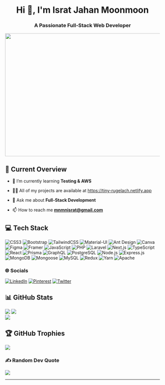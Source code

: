 <h1 align="center">Hi 👋, I'm Israt Jahan Moonmoon</h1>
<h3 align="center">A Passionate Full-Stack Web Developer</h3>
<!-- <p align="center">
    <img src="https://camo.githubusercontent.com/0dbe167d7b778f5e825114a095ad46a2c852ba91fc82ec2d4fd8865c67ecd2a1/68747470733a2f2f7777772e61616c7068612e6e65742f77702d636f6e74656e742f75706c6f6164732f323032302f31322f66756c6c2d737461636b2d646576656c6f706d656e742e676966" alt=".." width="800" height="350" style="object-fit:cover">
</p> -->
<p align="center">
    <img src="https://i.ibb.co/3hSqvKn/209438619-25091cdf-a126-4e95-a24c-5efdf8057606.gif" width="800" height="400" style="object-fit:cover">
</p>
<!-- <p align="left"><img src="https://komarev.com/ghpvc/?username=isratjmn&label=Profile%20views&color=0e75b6&style=flat" alt="isratjmn" /></p> -->

## 💫 Current Overview

- 🌱 I’m currently learning **Testing & AWS**

- 👨‍💻 All of my projects are available at https://tiny-rugelach.netlify.app

- 💬 Ask me about **Full-Stack Development**

- 📫 How to reach me **mnmnisrat@gmail.com**

## 💻 Tech Stack
![CSS3](https://img.shields.io/badge/css3-%231572B6.svg?style=for-the-badge&logo=css3&logoColor=white) 
![Bootstrap](https://img.shields.io/badge/bootstrap-%23563D7C.svg?style=for-the-badge&logo=bootstrap&logoColor=white) 
![TailwindCSS](https://img.shields.io/badge/tailwindcss-%2338B2AC.svg?style=for-the-badge&logo=tailwind-css&logoColor=white) 
![Material-UI](https://img.shields.io/badge/Material--UI-%230081CB.svg?style=for-the-badge&logo=material-ui&logoColor=white)
![Ant Design](https://img.shields.io/badge/ant--design-%230170FE.svg?style=for-the-badge&logo=ant-design&logoColor=white)
![Canva](https://img.shields.io/badge/Canva-%2300C4CC.svg?style=for-the-badge&logo=Canva&logoColor=white) 
![Figma](https://img.shields.io/badge/figma-%23F24E1E.svg?style=for-the-badge&logo=figma&logoColor=white) 
![Framer](https://img.shields.io/badge/Framer-black?style=for-the-badge&logo=framer&logoColor=blue) 
![JavaScript](https://img.shields.io/badge/javascript-%23323330.svg?style=for-the-badge&logo=javascript&logoColor=%23F7DF1E) 
![PHP](https://img.shields.io/badge/php-%23777BB4.svg?style=for-the-badge&logo=php&logoColor=white) 
![Laravel](https://img.shields.io/badge/laravel-%23FF2D20.svg?style=for-the-badge&logo=laravel&logoColor=white) 
![Next.js](https://img.shields.io/badge/next.js-%23000000.svg?style=for-the-badge&logo=nextdotjs&logoColor=white) 
![TypeScript](https://img.shields.io/badge/typescript-%23007ACC.svg?style=for-the-badge&logo=typescript&logoColor=white) 
![React](https://img.shields.io/badge/react-%2320232a.svg?style=for-the-badge&logo=react&logoColor=%2361DAFB) 
![Prisma](https://img.shields.io/badge/prisma-2D3748?style=for-the-badge&logo=prisma&logoColor=white) 
![GraphQL](https://img.shields.io/badge/graphql-E10098?style=for-the-badge&logo=graphql&logoColor=white) 
![PostgreSQL](https://img.shields.io/badge/postgresql-%23316192.svg?style=for-the-badge&logo=postgresql&logoColor=white) 
![Node.js](https://img.shields.io/badge/node.js-6DA55F?style=for-the-badge&logo=node.js&logoColor=white) 
![Express.js](https://img.shields.io/badge/express.js-%23404d59.svg?style=for-the-badge&logo=express&logoColor=%2361DAFB)
![MongoDB](https://img.shields.io/badge/mongodb-%2347A248.svg?style=for-the-badge&logo=mongodb&logoColor=white) 
![Mongoose](https://img.shields.io/badge/mongoose-%2300C4CC.svg?style=for-the-badge&logo=mongoose&logoColor=white)
![MySQL](https://img.shields.io/badge/mysql-%2300f.svg?style=for-the-badge&logo=mysql&logoColor=white)
![Redux](https://img.shields.io/badge/redux-%23593d88.svg?style=for-the-badge&logo=redux&logoColor=white)
![Yarn](https://img.shields.io/badge/yarn-%232C8EBB.svg?style=for-the-badge&logo=yarn&logoColor=white)
![Apache](https://img.shields.io/badge/apache-%23D42029.svg?style=for-the-badge&logo=apache&logoColor=white) 



### 🌐 Socials
[![LinkedIn](https://img.shields.io/badge/LinkedIn-%230077B5.svg?logo=linkedin&logoColor=white)](https://www.linkedin.com/in/israt-moonmoon-92a06542/) [![Pinterest](https://img.shields.io/badge/Pinterest-%23E60023.svg?logo=Pinterest&logoColor=white)](https://www.pinterest.com/mnisratj/) [![Twitter](https://img.shields.io/badge/Twitter-%231DA1F2.svg?logo=Twitter&logoColor=white)](https://twitter.com/mnisrat_j) 

## 📊 GitHub Stats

![](https://github-readme-streak-stats.herokuapp.com/?user=isratjmn&theme=blueberry&hide_border=false)
![](https://github-readme-stats.vercel.app/api?username=isratjmn&theme=blueberry&hide_border=false&include_all_commits=true&count_private=true)<br/>
![](https://github-readme-stats.vercel.app/api/top-langs/?username=isratjmn&theme=blueberry&hide_border=false&include_all_commits=true&count_private=true&layout=compact)<br/>


## 🏆 GitHub Trophies
![](https://github-profile-trophy.vercel.app/?username=isratjmn&theme=radical&no-frame=false&no-bg=true&margin-w=4)


### ✍️ Random Dev Quote
![](https://quotes-github-readme.vercel.app/api?type=horizontal&theme=tokyonight)


----------------------------   ------------------------------


